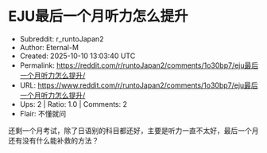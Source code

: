 # EJU最后一个月听力怎么提升

- Subreddit: r_runtoJapan2
- Author: Eternal-M
- Created: 2025-10-10 13:03:40 UTC
- Permalink: https://reddit.com/r/runtoJapan2/comments/1o30bp7/eju最后一个月听力怎么提升/
- URL: https://www.reddit.com/r/runtoJapan2/comments/1o30bp7/eju最后一个月听力怎么提升/
- Ups: 2 | Ratio: 1.0 | Comments: 2
- Flair: 不懂就问


还剩一个月考试，除了日语别的科目都还好，主要是听力一直不太好，最后一个月还有没有什么能补救的方法？

